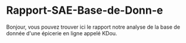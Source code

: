 # Rapport-SAE-Base-de-Donn-e
Bonjour, vous pouvez trouver ici le rapport notre analyse de la base de donnée d'une épicerie en ligne appelé KDou. 
